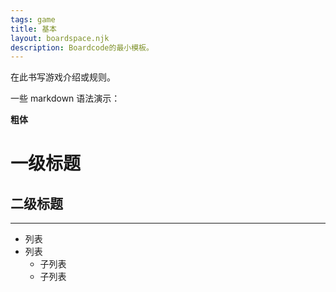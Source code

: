 ```yaml
---
tags: game
title: 基本
layout: boardspace.njk
description: Boardcode的最小模板。
---
```


在此书写游戏介绍或规则。

一些 markdown 语法演示：

**粗体**

# 一级标题

## 二级标题

---

- 列表
- 列表
  - 子列表
  - 子列表
